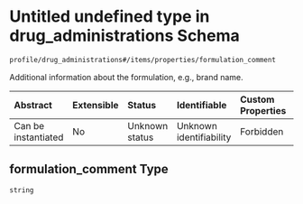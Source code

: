 # Untitled undefined type in drug\_administrations Schema

```txt
profile/drug_administrations#/items/properties/formulation_comment
```

Additional information about the formulation, e.g., brand name.

| Abstract            | Extensible | Status         | Identifiable            | Custom Properties | Additional Properties | Access Restrictions | Defined In                                                                                               |
| :------------------ | :--------- | :------------- | :---------------------- | :---------------- | :-------------------- | :------------------ | :------------------------------------------------------------------------------------------------------- |
| Can be instantiated | No         | Unknown status | Unknown identifiability | Forbidden         | Allowed               | none                | [drug\_administrations.schema.json\*](../../out/drug_administrations.schema.json "open original schema") |

## formulation\_comment Type

`string`
